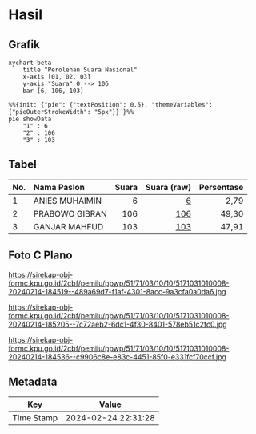 # Hasil

## Grafik

```mermaid
xychart-beta
    title "Perolehan Suara Nasional"
    x-axis [01, 02, 03]
    y-axis "Suara" 0 --> 106
    bar [6, 106, 103]
```

```mermaid
%%{init: {"pie": {"textPosition": 0.5}, "themeVariables": {"pieOuterStrokeWidth": "5px"}} }%%
pie showData
    "1" : 6
    "2" : 106
    "3" : 103
```

## Tabel

| No. | Nama Paslon    | Suara | Suara (raw) | Persentase |
|:--- |:-------------- | -----:| -----------:| ----------:|
| 1   | ANIES MUHAIMIN | 6     | [6][p-1]    | 2,79       |
| 2   | PRABOWO GIBRAN | 106   | [106][p-2]  | 49,30      |
| 3   | GANJAR MAHFUD  | 103   | [103][p-3]  | 47,91      |


[p-1]: https://github.com/gigit-pemilu/pemilu-2024/blob/main/pilpres/hitung-suara/sub/51-bali/sub/71-kota-denpasar/sub/03-denpasar-barat/sub/1010-padangsambian/sub/008-tps/sub/paslon-1.txt
[p-2]: https://github.com/gigit-pemilu/pemilu-2024/blob/main/pilpres/hitung-suara/sub/51-bali/sub/71-kota-denpasar/sub/03-denpasar-barat/sub/1010-padangsambian/sub/008-tps/sub/paslon-2.txt
[p-3]: https://github.com/gigit-pemilu/pemilu-2024/blob/main/pilpres/hitung-suara/sub/51-bali/sub/71-kota-denpasar/sub/03-denpasar-barat/sub/1010-padangsambian/sub/008-tps/sub/paslon-3.txt

## Foto C Plano

https://sirekap-obj-formc.kpu.go.id/2cbf/pemilu/ppwp/51/71/03/10/10/5171031010008-20240214-184519--489a69d7-f1af-4301-8acc-9a3cfa0a0da6.jpg

https://sirekap-obj-formc.kpu.go.id/2cbf/pemilu/ppwp/51/71/03/10/10/5171031010008-20240214-185205--7c72aeb2-6dc1-4f30-8401-578eb51c2fc0.jpg

https://sirekap-obj-formc.kpu.go.id/2cbf/pemilu/ppwp/51/71/03/10/10/5171031010008-20240214-184536--c9906c8e-e83c-4451-85f0-e331fcf70ccf.jpg


## Metadata

| Key        | Value               |
| ---------- | ------------------- |
| Time Stamp | 2024-02-24 22:31:28 |



